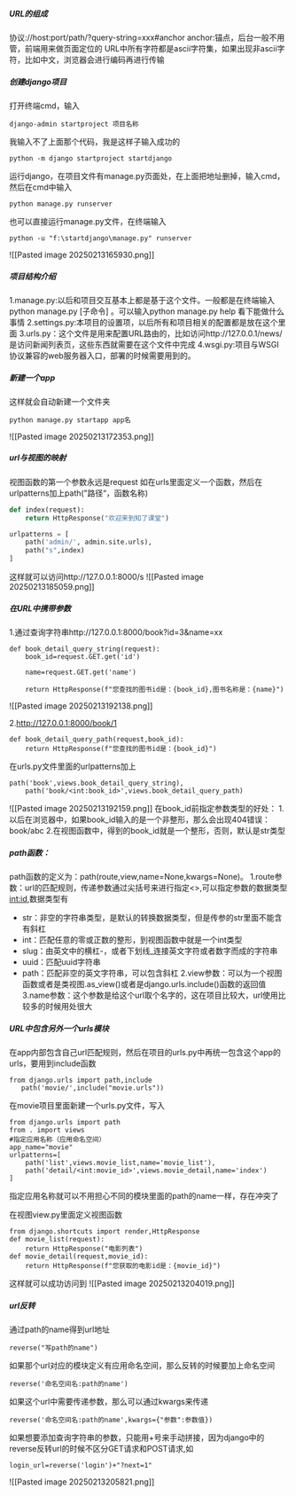 ##### URL的组成
协议://host:port/path/?query-string=xxx#anchor
anchor:锚点，后台一般不用管，前端用来做页面定位的
URL中所有字符都是ascii字符集，如果出现非ascii字符，比如中文，浏览器会进行编码再进行传输

##### 创建django项目
打开终端cmd，输入
```
django-admin startproject 项目名称
```
我输入不了上面那个代码，我是这样子输入成功的
```
python -m django startproject startdjango
```

运行django，在项目文件有manage.py页面处，在上面把地址删掉，输入cmd，然后在cmd中输入
```
python manage.py runserver
```
也可以直接运行manage.py文件，在终端输入
```
python -u "f:\startdjango\manage.py" runserver
```
![[Pasted image 20250213165930.png]]

##### 项目结构介绍
1.manage.py:以后和项目交互基本上都是基于这个文件。一般都是在终端输入python manage.py [子命令] 。可以输入python manage.py help 看下能做什么事情
2.settings.py:本项目的设置项，以后所有和项目相关的配置都是放在这个里面
3.urls.py：这个文件是用来配置URL路由的，比如访问http://127.0.0.1/news/是访问新闻列表页，这些东西就需要在这个文件中完成
4.wsgi.py:项目与WSGI 协议兼容的web服务器入口，部署的时候需要用到的。

##### 新建一个app
这样就会自动新建一个文件夹
```
python manage.py startapp app名
```
![[Pasted image 20250213172353.png]]

##### url与视图的映射
视图函数的第一个参数永远是request
如在urls里面定义一个函数，然后在urlpatterns加上path("路径“，函数名称)
```python
def index(request):
    return HttpResponse("欢迎来到知了课堂")

urlpatterns = [
    path('admin/', admin.site.urls),
    path("s",index)
]
```
这样就可以访问http://127.0.0.1:8000/s
![[Pasted image 20250213185059.png]]

##### 在URL中携带参数
1.通过查询字符串http://127.0.0.1:8000/book?id=3&name=xx
```
def book_detail_query_string(request):
    book_id=request.GET.get('id')

    name=request.GET.get('name')

    return HttpResponse(f"您查找的图书id是：{book_id},图书名称是：{name}")
```
![[Pasted image 20250213192138.png]]

2.http://127.0.0.1:8000/book/1
```
def book_detail_query_path(request,book_id):
    return HttpResponse(f"您查找的图书id是：{book_id}")
```

在urls.py文件里面的urlpatterns加上
```
path('book',views.book_detail_query_string),
    path('book/<int:book_id>',views.book_detail_query_path)
```
![[Pasted image 20250213192159.png]]
在book_id前指定参数类型的好处：
1.以后在浏览器中，如果book_id输入的是一个非整形，那么会出现404错误：book/abc
2.在视图函数中，得到的book_id就是一个整形，否则，默认是str类型

##### path函数：
path函数的定义为：path(route,view,name=None,kwargs=None)。
1.route参数：url的匹配规则，传递参数通过尖括号来进行指定<>,可以指定参数的数据类型<int:id>,数据类型有
- str：非空的字符串类型，是默认的转换数据类型，但是传参的str里面不能含有斜杠
- int：匹配任意的零或正数的整形，到视图函数中就是一个int类型
- slug：由英文中的横杠-，或者下划线_连接英文字符或者数字而成的字符串
- uuid：匹配uuid字符串
- path：匹配非空的英文字符串，可以包含斜杠
2.view参数：可以为一个视图函数或者是类视图.as_view()或者是django.urls.include()函数的返回值
3.name参数：这个参数是给这个url取个名字的，这在项目比较大，url使用比较多的时候用处很大

##### URL中包含另外一个urls模块
在app内部包含自己url匹配规则，然后在项目的urls.py中再统一包含这个app的urls，要用到include函数
```
from django.urls import path,include
   path('movie/',include("movie.urls"))
```
在movie项目里面新建一个urls.py文件，写入
```
from django.urls import path
from . import views
#指定应用名称（应用命名空间）
app_name="movie"
urlpatterns=[
    path('list',views.movie_list,name='movie_list'),
    path('detail/<int:movie_id>',views.movie_detail,name='index')
]
```
指定应用名称就可以不用担心不同的模块里面的path的name一样，存在冲突了

在视图view.py里面定义视图函数
```
from django.shortcuts import render,HttpResponse
def movie_list(request):
    return HttpResponse("电影列表")
def movie_detail(request,movie_id):
    return HttpResponse(f"您获取的电影id是：{movie_id}")
```
这样就可以成功访问到
![[Pasted image 20250213204019.png]]

##### url反转
通过path的name得到url地址
```
reverse("写path的name")
```
如果那个url对应的模块定义有应用命名空间，那么反转的时候要加上命名空间
```
reverse('命名空间名:path的name')
```
如果这个url中需要传递参数，那么可以通过kwargs来传递
```
reverse('命名空间名:path的name',kwargs={"参数":参数值})
```
如果想要添加查询字符串的参数，只能用+号来手动拼接，因为django中的reverse反转url的时候不区分GET请求和POST请求,如
```
login_url=reverse('login')+"?next=1"
```
![[Pasted image 20250213205821.png]]